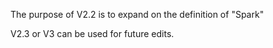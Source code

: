 The purpose of V2.2 is to expand on the definition of "Spark"

V2.3 or V3 can be used for future edits.